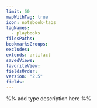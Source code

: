 ```yaml
---
limit: 50
mapWithTag: true
icon: notebook-tabs
tagNames:
  - playbooks
filesPaths: 
bookmarksGroups: 
excludes: 
extends: artifact
savedViews: 
favoriteView: 
fieldsOrder: 
version: "2.5"
fields:
---
```

%% add type description here %%